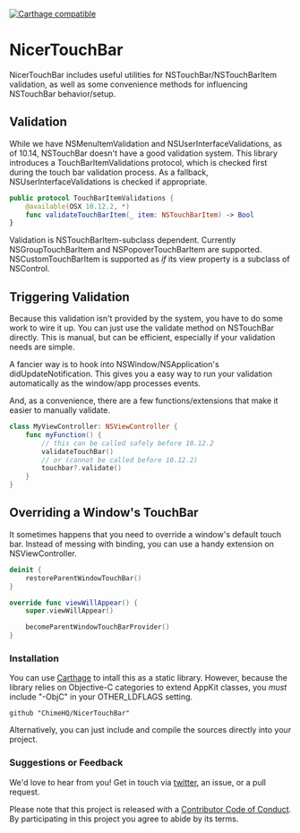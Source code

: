 [![Carthage compatible](https://img.shields.io/badge/Carthage-compatible-4BC51D.svg)](https://github.com/Carthage/Carthage)

# NicerTouchBar

NicerTouchBar includes useful utilities for NSTouchBar/NSTouchBarItem validation, as well as some convenience methods for influencing NSTouchBar behavior/setup.

## Validation

While we have NSMenuItemValidation and NSUserInterfaceValidations, as of 10.14, NSTouchBar doesn't have a good validation system. This library introduces a TouchBarItemValidations protocol, which is checked first during the touch bar validation process. As a fallback, NSUserInterfaceValidations is checked if appropriate.

```swift
public protocol TouchBarItemValidations {
    @available(OSX 10.12.2, *)
    func validateTouchBarItem(_ item: NSTouchBarItem) -> Bool
}
```

Validation is NSTouchBarItem-subclass dependent. Currently NSGroupTouchBarItem and NSPopoverTouchBarItem are supported. NSCustomTouchBarItem is supported as *if* its view property is a subclass of NSControl.

## Triggering Validation

Because this validation isn't provided by the system, you have to do some work to wire it up. You can just use the validate method on NSTouchBar directly. This is manual, but can be efficient, especially if your validation needs are simple.

A fancier way is to hook into NSWindow/NSApplication's didUpdateNotification. This gives you a easy way to run your validation automatically as the window/app processes events.

And, as a convenience, there are a few functions/extensions that make it easier to manually validate.

```swift
class MyViewController: NSViewController {
    func myFunction() {
        // this can be called safely before 10.12.2
        validateTouchBar()
        // or (cannot be called before 10.12.2)
        touchbar?.validate()
    }
}
```

## Overriding a Window's TouchBar

It sometimes happens that you need to override a window's default touch bar. Instead of messing with binding, you can use a handy extension on NSViewController.

```swift
deinit {
    restoreParentWindowTouchBar()
}

override func viewWillAppear() {
    super.viewWillAppear()

    becomeParentWindowTouchBarProvider()
}
```

### Installation

You can use [Carthage](https://github.com/Carthage/Carthage) to intall this as a static library. However, because the library relies on Objective-C categories to extend AppKit classes, you *must* include "-ObjC" in your OTHER_LDFLAGS setting.

```
github "ChimeHQ/NicerTouchBar"
```

Alternatively, you can just include and compile the sources directly into your project.

### Suggestions or Feedback

We'd love to hear from you! Get in touch via [twitter](https://twitter.com/chimehq), an issue, or a pull request.

Please note that this project is released with a [Contributor Code of Conduct](CODE_OF_CONDUCT.md). By participating in this project you agree to abide by its terms.
